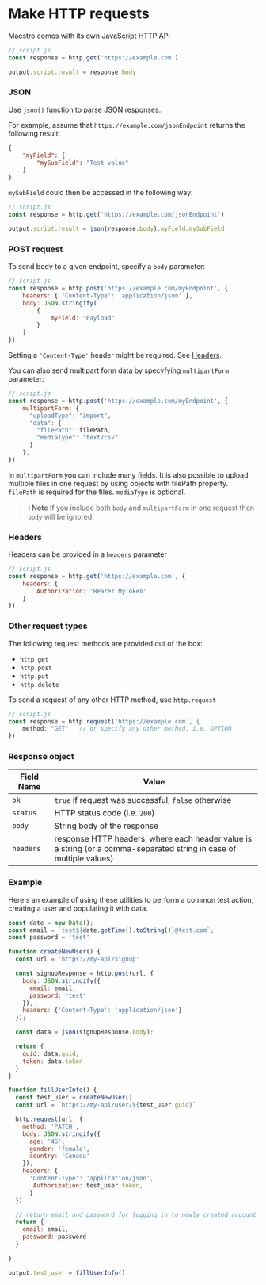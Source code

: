 # Make HTTP requests

Maestro comes with its own JavaScript HTTP API

```javascript
// script.js
const response = http.get('https://example.com')

output.script.result = response.body
```

### JSON

Use `json()` function to parse JSON responses.

For example, assume that `https://example.com/jsonEndpoint` returns the following result:

```json
{
    "myField": {
        "mySubField": "Test value"
    }
}
```

`mySubField` could then be accessed in the following way:

```javascript
// script.js
const response = http.get('https://example.com/jsonEndpoint')

output.script.result = json(response.body).myField.mySubField
```

### POST request

To send body to a given endpoint, specify a `body` parameter:

```javascript
// script.js
const response = http.post('https://example.com/myEndpoint', {
    headers: { 'Content-Type': 'application/json' },
    body: JSON.stringify(
        {
            myField: "Payload"
        }
    )
})
```

Setting a `'Content-Type'` header might be required. See [Headers](make-http-s-requests.md#headers).

You can also send multipart form data by specyfying `multipartForm` parameter:
```javascript
// script.js
const response = http.post('https://example.com/myEndpoint', {
    multipartForm: {
      "uploadType": "import",
      "data": {
        "filePath": filePath,
        "mediaType": "text/csv"
      }
    },
})
```

In `multipartForm` you can include many fields. It is also possible to upload multiple files in one request by using objects with filePath property.
`filePath` is required for the files. `mediaType` is optional.

> **ℹ️ Note** If you include both `body` and `multipartForm` in one request then `body` will be ignored.

### Headers

Headers can be provided in a `headers` parameter

```javascript
// script.js
const response = http.get('https://example.com', {
    headers: {
        Authorization: 'Bearer MyToken'
    }
})
```

### Other request types

The following request methods are provided out of the box:

* `http.get`
* `http.post`
* `http.put`
* `http.delete`

To send a request of any other HTTP method, use `http.request`

```javascript
// script.js
const response = http.request('https://example.com`, {
    method: "GET"   // or specify any other method, i.e. OPTION
})
```

### Response object

| Field Name | Value                                                                                                               |
| ---------- | ------------------------------------------------------------------------------------------------------------------- |
| `ok`       | `true` if request was successful, `false` otherwise                                                                 |
| `status`   | HTTP status code (i.e. `200`)                                                                                       |
| `body`     | String body of the response                                                                                         |
| `headers`  | response HTTP headers, where each header value is a string (or a comma-separated string in case of multiple values) |

### Example

Here's an example of using these utilities to perform a common test action, creating a user and populating it with data.

```javascript
const date = new Date();
const email = `test${date.getTime().toString()}@test.com`;
const password = 'test'

function createNewUser() {
  const url = 'https://my-api/signup'

  const signupResponse = http.post(url, {
    body: JSON.stringify({
      email: email,
      password: 'test'
    }),
    headers: {'Content-Type': 'application/json'}
  });

  const data = json(signupResponse.body);

  return {
    guid: data.guid,
    token: data.token
  }
}

function fillUserInfo() {
  const test_user = createNewUser()
  const url = `https://my-api/user/${test_user.guid}`

  http.request(url, {
    method: 'PATCH',
    body: JSON.stringify({
      age: '46',
      gender: 'female',
      country: 'Canada'
    }),
    headers: {
      'Content-Type': 'application/json', 
       Authorization: test_user.token,
      }
  })

  // return email and password for logging in to newly created account
  return {
    email: email,
    password: password
  }

}

output.test_user = fillUserInfo()
```
